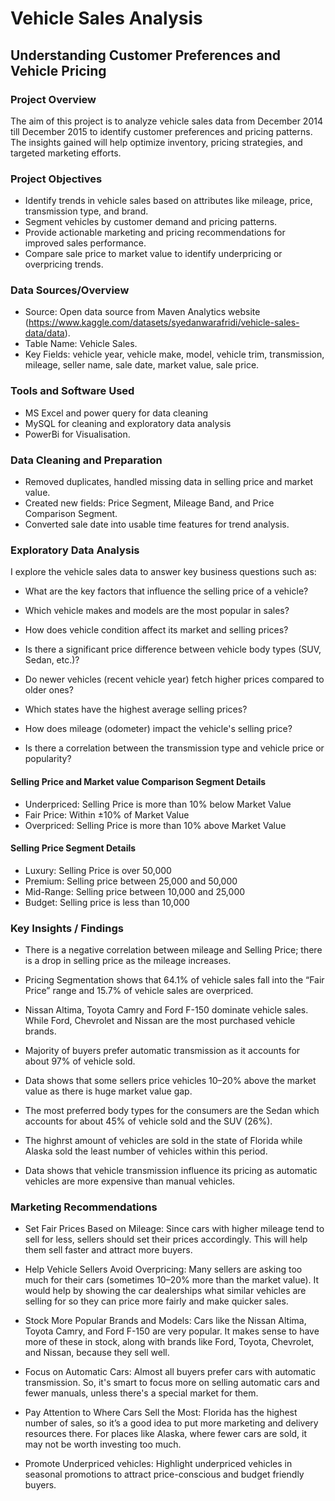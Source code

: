 # Vehicle Sales Analysis
## Understanding Customer Preferences and Vehicle Pricing 


### Project Overview

The aim of this project is to analyze vehicle sales data from December 2014 till December 2015 to identify customer preferences and pricing patterns. The insights gained will help optimize inventory, pricing strategies, and targeted marketing efforts.

### Project Objectives

* Identify trends in vehicle sales based on attributes like mileage, price, transmission type, and brand.
* Segment vehicles by customer demand and pricing patterns.
* Provide actionable marketing and pricing recommendations for improved sales performance.
* Compare sale price to market value to identify underpricing or overpricing trends.

### Data Sources/Overview

* Source: Open data source from Maven Analytics website
(https://www.kaggle.com/datasets/syedanwarafridi/vehicle-sales-data/data).
* Table Name: Vehicle Sales.
* Key Fields:
vehicle year, vehicle make, model, vehicle trim, transmission, mileage, seller name, sale date, market value, sale price.

### Tools and Software Used
* MS Excel and power query for data cleaning
* MySQL for cleaning and exploratory data analysis
* PowerBi for Visualisation.

### Data Cleaning and Preparation
- Removed duplicates, handled missing data in selling price and market value.
- Created new fields: Price Segment, Mileage Band, and Price Comparison Segment.
- Converted sale date into usable time features for trend analysis.


### Exploratory Data Analysis
I explore the vehicle sales data to answer key business questions such as:

- What are the key factors that influence the selling price of a vehicle?

- Which vehicle makes and models are the most popular in sales?

- How does vehicle condition affect its market and selling prices?

- Is there a significant price difference between vehicle body types (SUV, Sedan, etc.)?

- Do newer vehicles (recent vehicle year) fetch higher prices compared to older ones?

- Which states have the highest average selling prices?

- How does mileage (odometer) impact the vehicle's selling price?

- Is there a correlation between the transmission type and vehicle price or popularity?


#### Selling Price and Market value Comparison Segment Details
- Underpriced: Selling Price is more than 10% below Market Value
- Fair Price: Within ±10% of Market Value
- Overpriced: Selling Price is more than 10% above Market Value


#### Selling Price Segment Details
- Luxury: Selling Price is over 50,000
- Premium: Selling price between 25,000 and 50,000
- Mid-Range: Selling price between 10,000 and 25,000
- Budget: Selling price is less than 10,000


### Key Insights / Findings

- There is a negative correlation between mileage and Selling Price; there is a drop in selling price as the mileage increases.
  
- Pricing Segmentation shows that 64.1% of vehicle sales fall into the “Fair Price” range and 15.7% of vehicle sales are overpriced.
  
- Nissan Altima, Toyota Camry and Ford F-150 dominate vehicle sales. While Ford, Chevrolet and Nissan are the most purchased vehicle brands.
  
- Majority of buyers prefer automatic transmission as it accounts for about 97% of vehicle sold.
  
- Data shows that some sellers price vehicles 10–20% above the market value as there is huge market value gap.
  
- The most preferred body types for the consumers are the Sedan which accounts for about 45% of vehicle sold and the SUV (26%).
  
- The highrst amount of vehicles are sold in the state of Florida while Alaska sold the least number of vehicles within this period.
  
- Data shows that vehicle transmission influence its pricing as automatic vehicles are more expensive than manual vehicles.

### Marketing Recommendations
- Set Fair Prices Based on Mileage: Since cars with higher mileage tend to sell for less, sellers should set their prices accordingly. This will help them sell faster and attract more buyers.

- Help Vehicle Sellers Avoid Overpricing: Many sellers are asking too much for their cars (sometimes 10–20% more than the market value). It would help by showing the car dealerships what similar vehicles are selling for so they can price more fairly and make quicker sales.

- Stock More Popular Brands and Models: Cars like the Nissan Altima, Toyota Camry, and Ford F-150 are very popular. It makes sense to have more of these in stock, along with brands like Ford, Toyota, Chevrolet, and Nissan, because they sell well.

- Focus on Automatic Cars: Almost all buyers prefer cars with automatic transmission. So, it's smart to focus more on selling automatic cars and fewer manuals, unless there's a special market for them.

- Pay Attention to Where Cars Sell the Most: Florida has the highest number of sales, so it’s a good idea to put more marketing and delivery resources there. For places like Alaska, where fewer cars are sold, it may not be worth investing too much.

- Promote Underpriced vehicles: Highlight underpriced vehicles in seasonal promotions to attract price-conscious and budget friendly buyers.










